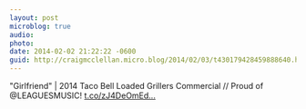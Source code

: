 ```yaml
---
layout: post
microblog: true
audio: 
photo: 
date: 2014-02-02 21:22:22 -0600
guid: http://craigmcclellan.micro.blog/2014/02/03/t430179428459888640.html
---
```

"Girlfriend" | 2014 Taco Bell Loaded Grillers Commercial // Proud of @LEAGUESMUSIC! [t.co/zJ4DeOmEd...](http://t.co/zJ4DeOmEdH)
